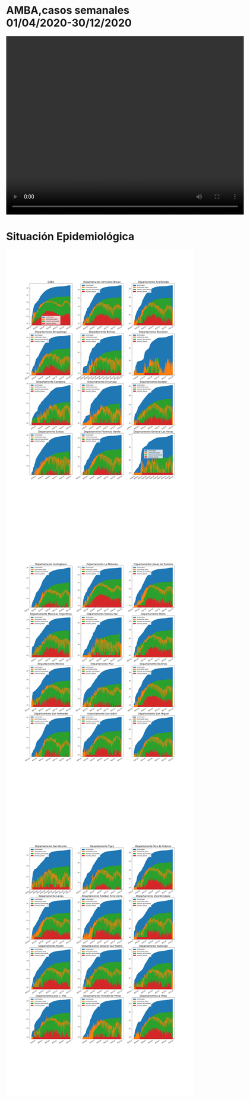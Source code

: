
<h1> AMBA,casos semanales 01/04/2020-30/12/2020 </h1>

<video width="640" height="480" controls>
 <source src="video/AMBASemanales.mp4" type="video/mp4">
</video>




<h1> Situación Epidemiológica </h1>

<img src="imagenes/amba-0.png" width="800">

<img src="imagenes/amba-1.png" width="800">

<img src="imagenes/amba-2.png" width="800">
